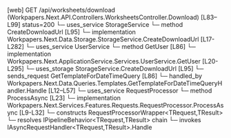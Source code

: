 [web] GET /api/worksheets/download  (Workpapers.Next.API.Controllers.WorksheetsController.Download)  [L83–L99] status=200
  └─ uses_service StorageService
    └─ method CreateDownloadUrl [L95]
      └─ implementation Workpapers.Next.Data.Storage.StorageService.CreateDownloadUrl [L17-L282]
  └─ uses_service UserService
    └─ method GetUser [L86]
      └─ implementation Workpapers.Next.ApplicationService.Services.UserService.GetUser [L20-L295]
  └─ uses_storage StorageService.CreateDownloadUrl [L95]
  └─ sends_request GetTemplateForDateTimeQuery [L86]
    └─ handled_by Workpapers.Next.Data.Queries.Templates.GetTemplateForDateTimeQueryHandler.Handle [L12–L57]
      └─ uses_service RequestProcessor
        └─ method ProcessAsync [L23]
          └─ implementation Workpapers.Next.Services.Features.Requests.RequestProcessor.ProcessAsync [L9-L32]
            └─ constructs RequestProcessorWrapper<TRequest,TResult>
            └─ resolves IPipelineBehavior<TRequest,TResult> chain
            └─ invokes IAsyncRequestHandler<TRequest,TResult>.Handle


